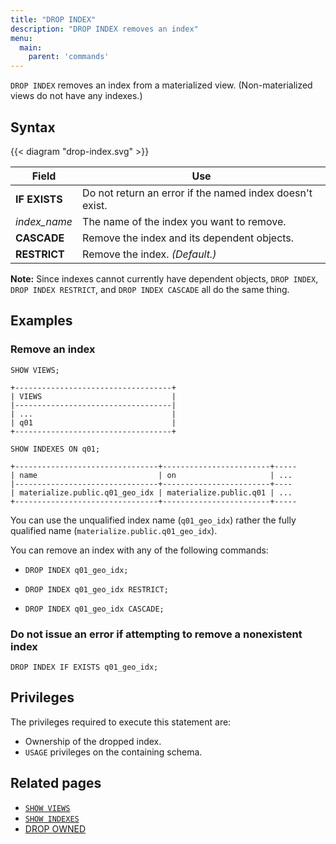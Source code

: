 ```yaml
---
title: "DROP INDEX"
description: "DROP INDEX removes an index"
menu:
  main:
    parent: 'commands'
---
```


`DROP INDEX` removes an index from a materialized view. (Non-materialized views do not have any indexes.)

## Syntax

{{< diagram "drop-index.svg" >}}

Field | Use
------|-----
**IF EXISTS** | Do not return an error if the named index doesn't exist.
_index&lowbar;name_ | The name of the index you want to remove.
**CASCADE** | Remove the index and its dependent objects.
**RESTRICT** |  Remove the index. _(Default.)_

**Note:** Since indexes cannot currently have dependent objects, `DROP INDEX`, `DROP INDEX RESTRICT`, and `DROP INDEX CASCADE` all do the same thing.

## Examples

### Remove an index

```mzsql
SHOW VIEWS;
```
```nofmt
+-----------------------------------+
| VIEWS                             |
|-----------------------------------|
| ...                               |
| q01                               |
+-----------------------------------+
```
```mzsql
SHOW INDEXES ON q01;
```
```nofmt
+--------------------------------+------------------------+-----
| name                           | on                     | ...
|--------------------------------+------------------------+----
| materialize.public.q01_geo_idx | materialize.public.q01 | ...
+--------------------------------+------------------------+-----
```

You can use the unqualified index name (`q01_geo_idx`) rather the fully qualified name (`materialize.public.q01_geo_idx`).

You can remove an index with any of the following commands:

- ```mzsql
  DROP INDEX q01_geo_idx;
  ```
- ```mzsql
  DROP INDEX q01_geo_idx RESTRICT;
  ```
- ```mzsql
  DROP INDEX q01_geo_idx CASCADE;
  ```

### Do not issue an error if attempting to remove a nonexistent index

```mzsql
DROP INDEX IF EXISTS q01_geo_idx;
```

## Privileges

The privileges required to execute this statement are:

- Ownership of the dropped index.
- `USAGE` privileges on the containing schema.

## Related pages

- [`SHOW VIEWS`](../show-views)
- [`SHOW INDEXES`](../show-indexes)
- [DROP OWNED](../drop-owned)
